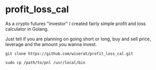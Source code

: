 # profit_loss_cal
As a crypto futures "investor" I created fairly simple profit and loss calculator in Golang.

Just tell if you are planning on going short or long, buy and sell price, leverage and the amount you wanna invest.

`
git clone https://github.com/wiserat/profit_loss_cal.git
`

`
sudo cp /path/to/pnl /usr/local/bin
`
